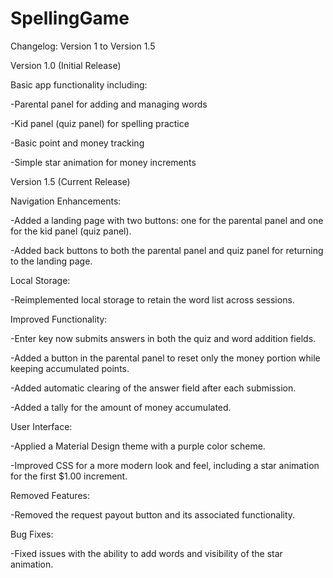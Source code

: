 # SpellingGame
Changelog: Version 1 to Version 1.5

Version 1.0 (Initial Release)

Basic app functionality including:

-Parental panel for adding and managing words

-Kid panel (quiz panel) for spelling practice

-Basic point and money tracking

-Simple star animation for money increments

Version 1.5 (Current Release)

Navigation Enhancements:

-Added a landing page with two buttons: one for the parental panel and one for the kid panel (quiz panel).

-Added back buttons to both the parental panel and quiz panel for returning to the landing page.

Local Storage:

-Reimplemented local storage to retain the word list across sessions.

Improved Functionality:

-Enter key now submits answers in both the quiz and word addition fields.

-Added a button in the parental panel to reset only the money portion while keeping accumulated points.

-Added automatic clearing of the answer field after each submission.

-Added a tally for the amount of money accumulated.

User Interface:

-Applied a Material Design theme with a purple color scheme.

-Improved CSS for a more modern look and feel, including a star animation for the first $1.00 increment.

Removed Features:

-Removed the request payout button and its associated functionality.

Bug Fixes:

-Fixed issues with the ability to add words and visibility of the star animation.
